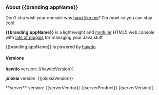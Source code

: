 <h3 class="about-header">About <img class='no-shadow' ng-src='{{branding.appLogo}}'>{{branding.appName}} </h3>

<div ng-show="!customBranding">
  Don't cha wish your console was <a href="http://www.youtube.com/watch?v=YNSxNsr4wmA">hawt like me</a>? I'm <i>hawt</i> so you can stay cool!
  <p/>
  <b>{{branding.appName}}</b> is a lightweight and <a href="http://hawt.io/plugins/index.html">modular</a> HTML5 web console with <a href="http://hawt.io/plugins/index.html">lots of plugins</a> for managing your Java stuff
  <p/>
</div>

<div ng-show="customBranding">
  <p/>
  {{branding.appName}} is powered by <img class='no-shadow' ng-src='img/logo-16px.png'><a href="http://hawt.io/">hawtio</a>
  <p/>
</div>

<h4>Versions</h4>

  **hawtio** version: {{hawtioVersion}}

  **jolokia** version: {{jolokiaVersion}}

<div ng-show="serverVendor">
  **server** version: {{serverVendor}} {{serverProduct}} {{serverVersion}}
</div>
